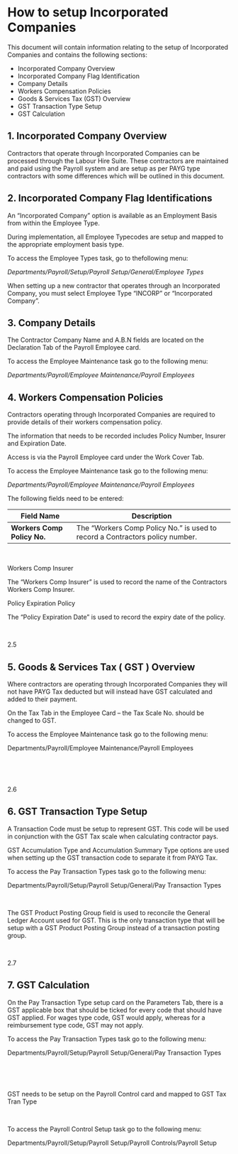 # How to setup Incorporated Companies

This document will contain information relating to the setup of Incorporated Companies and contains the
following sections:

- Incorporated Company Overview
- Incorporated Company Flag Identification
- Company Details
- Workers Compensation Policies
- Goods & Services Tax (GST) Overview
- GST Transaction Type Setup
- GST Calculation 

## 1. Incorporated Company Overview

Contractors that operate through Incorporated
Companies can be processed through the Labour Hire Suite. These contractors are
maintained and paid using the Payroll system and are setup as per PAYG type
contractors with some differences which will be outlined in this document.

## 2. Incorporated Company Flag Identifications

An “Incorporated Company” option is available as an Employment Basis from within the Employee Type. 

During implementation, all Employee Typecodes are setup and mapped to the appropriate employment basis type. 

To access the Employee Types task, go to thefollowing menu:

*Departments/Payroll/Setup/Payroll Setup/General/Employee Types*

When setting up a new contractor that operates through an Incorporated Company, you must select Employee Type “INCORP” or “Incorporated Company”.
     
## 3. Company Details

The Contractor Company Name and A.B.N fields are located on the Declaration Tab of the Payroll Employee card.

To access the Employee Maintenance task go to the following menu: 

*Departments/Payroll/Employee Maintenance/Payroll Employees*
      
## 4. Workers Compensation Policies

Contractors operating through Incorporated Companies are required to provide details of their workers compensation policy.

The information that needs to be recorded
includes Policy Number, Insurer and Expiration Date.

Access is via the Payroll Employee card under the Work Cover Tab.

To access the Employee Maintenance task go to the following menu: 

*Departments/Payroll/Employee Maintenance/Payroll Employees*

The following fields need to be entered:

 |Field Name | Description
 |--------------------------------------------------------------- | --------------------------------------------------------------|
 |**Workers Comp Policy No.** |The “Workers Comp Policy No.” is used to  record a Contractors policy number.|
  
 
 
  
  
  
  
  
  
 
 
  
  Workers Comp Insurer
  
  
  The “Workers Comp Insurer” is used to record
  the name of the Contractors Workers Comp Insurer.
  
 
 
  
  Policy Expiration
  Policy
  
  
  The “Policy Expiration Date” is used to
  record the expiry date of the policy.
  
 




 

2.5      
## 5. Goods & Services Tax ( GST ) Overview

Where contractors are operating through
Incorporated Companies they will not have PAYG Tax deducted but will instead
have GST calculated and added to their payment.

On the Tax
Tab in the Employee Card – the Tax Scale No. should be changed to GST.

To access the
Employee Maintenance task go to the following menu: 

Departments/Payroll/Employee Maintenance/Payroll
Employees

 



 

2.6      
## 6. GST Transaction Type Setup

A Transaction Code must be setup to represent
GST. This code will be used in conjunction with the GST Tax scale when
calculating contractor pays.

GST Accumulation Type and Accumulation
Summary Type options are used when setting up the GST transaction code to
separate it from PAYG Tax.

To access the Pay
Transaction Types task go to the following menu: 

Departments/Payroll/Setup/Payroll Setup/General/Pay
Transaction Types



 

The GST Product Posting Group field is used
to reconcile the General Ledger Account used for GST. This is the only
transaction type that will be setup with a GST Product Posting Group instead of
a transaction posting group.

 

2.7      
## 7. GST Calculation

On the Pay Transaction Type setup card on the
Parameters Tab, there is a GST applicable box that should be ticked for every
code that should have GST applied. For wages type code, GST would apply,
whereas for a reimbursement type code, GST may not apply.

To access the Pay
Transaction Types task go to the following menu: 

Departments/Payroll/Setup/Payroll Setup/General/Pay
Transaction Types



 

 

GST needs to be setup on the Payroll Control card and mapped
to GST Tax Tran Type

 

To access the Payroll
Control Setup task go to the following menu: 

Departments/Payroll/Setup/Payroll Setup/Payroll
Controls/Payroll Setup

 




